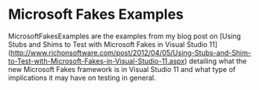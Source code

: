 Microsoft Fakes Examples
===================

MicrosoftFakesExamples are the examples from my blog post on [Using Stubs and Shims to Test with Microsoft Fakes in Visual Studio 11] (http://www.richonsoftware.com/post/2012/04/05/Using-Stubs-and-Shim-to-Test-with-Microsoft-Fakes-in-Visual-Studio-11.aspx) detailing what the new Microsoft Fakes framework is in Visual Studio 11 and what type of implications it may have on testing in general.